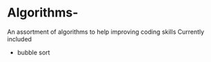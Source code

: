 # Algorithms-

An assortment of algorithms to help improving coding skills 
Currently included 
- bubble sort